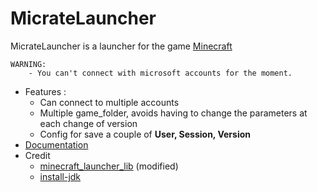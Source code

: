 # MicrateLauncher

MicrateLauncher is a launcher for the game [Minecraft](https://www.minecraft.net)

```
WARNING:
    - You can't connect with microsoft accounts for the moment.
```

* Features :
    * Can connect to multiple accounts
    * Multiple game_folder, avoids having to change the parameters at each change of version
    * Config for save a couple of **User, Session, Version**
* [Documentation](https://mistermine01.github.io/MicrateLauncher)
* Credit
    * [minecraft_launcher_lib](https://pypi.org/project/minecraft-launcher-lib/) (modified)
    * [install-jdk](https://pypi.org/project/install-jdk/)